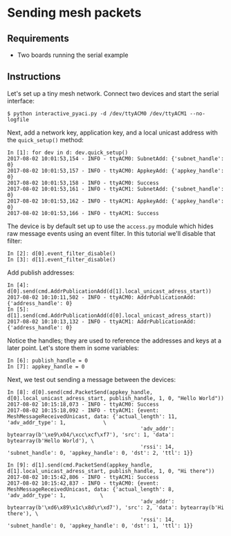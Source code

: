 # Sending mesh packets

## Requirements

- Two boards running the serial example

## Instructions

Let's set up a tiny mesh network. Connect two devices and start the serial interface:


    $ python interactive_pyaci.py -d /dev/ttyACM0 /dev/ttyACM1 --no-logfile


Next, add a network key, application key, and a local unicast address with the
`quick_setup()` method:


    In [1]: for dev in d: dev.quick_setup()
    2017-08-02 10:01:53,154 - INFO - ttyACM0: SubnetAdd: {'subnet_handle': 0}
    2017-08-02 10:01:53,157 - INFO - ttyACM0: AppkeyAdd: {'appkey_handle': 0}
    2017-08-02 10:01:53,158 - INFO - ttyACM0: Success
    2017-08-02 10:01:53,161 - INFO - ttyACM1: SubnetAdd: {'subnet_handle': 0}
    2017-08-02 10:01:53,162 - INFO - ttyACM1: AppkeyAdd: {'appkey_handle': 0}
    2017-08-02 10:01:53,166 - INFO - ttyACM1: Success

The device is by default set up to use the `access.py` module which hides
raw message events using an event filter. In this tutorial we'll disable that
filter:

    In [2]: d[0].event_filter_disable()
    In [3]: d[1].event_filter_disable()

Add publish addresses:


    In [4]: d[0].send(cmd.AddrPublicationAdd(d[1].local_unicast_adress_start))
    2017-08-02 10:10:11,502 - INFO - ttyACM0: AddrPublicationAdd: {'address_handle': 0}
    In [5]: d[1].send(cmd.AddrPublicationAdd(d[0].local_unicast_adress_start))
    2017-08-02 10:10:13,132 - INFO - ttyACM1: AddrPublicationAdd: {'address_handle': 0}


Notice the handles; they are used to reference the addresses and keys at a later point.
Let's store them in some variables:


    In [6]: publish_handle = 0
    In [7]: appkey_handle = 0


Next, we test out sending a message between the devices:

    In [8]: d[0].send(cmd.PacketSend(appkey_handle, d[0].local_unicast_adress_start, publish_handle, 1, 0, "Hello World"))
    2017-08-02 10:15:18,073 - INFO - ttyACM0: Success
    2017-08-02 10:15:18,092 - INFO - ttyACM1: {event: MeshMessageReceivedUnicast, data: {'actual_length': 11, 'adv_addr_type': 1,            \
                                               'adv_addr': bytearray(b'\xe9\x04/\xcc\xcf\xf7'), 'src': 1, 'data': bytearray(b'Hello World'), \
                                               'rssi': 14, 'subnet_handle': 0, 'appkey_handle': 0, 'dst': 2, 'ttl': 1}}

    In [9]: d[1].send(cmd.PacketSend(appkey_handle, d[1].local_unicast_adress_start, publish_handle, 1, 0, "Hi there"))
    2017-08-02 10:15:42,806 - INFO - ttyACM1: Success
    2017-08-02 10:15:42,837 - INFO - ttyACM0: {event: MeshMessageReceivedUnicast, data: {'actual_length': 8, 'adv_addr_type': 1,           \
                                               'adv_addr': bytearray(b'\xd6\x89\x1c\x8d\r\xd7'), 'src': 2, 'data': bytearray(b'Hi there'), \
                                               'rssi': 14, 'subnet_handle': 0, 'appkey_handle': 0, 'dst': 1, 'ttl': 1}}
